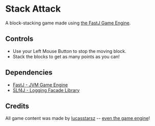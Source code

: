 # Stack Attack

A block-stacking game made using [the FastJ Game Engine](https://github.com/fastjengine/FastJ).

## Controls

- Use your Left Mouse Button to stop the moving block.
- Stack the blocks to get as many points as you can!

## Dependencies

- [FastJ - JVM Game Engine](https://github.com/fastjengine/FastJ)
- [SLf4J - Logging Facade Library](https://slf4j.org)

## Credits

All game content was made by [lucasstarsz](https://github.com/lucasstarsz)
-- [even the game engine](https://github.com/fastjengine/FastJ)!
